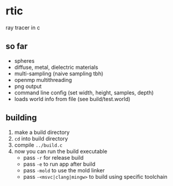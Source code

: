 # rtic
ray tracer in c

## so far
- spheres
- diffuse, metal, dielectric materials
- multi-sampling (naive sampling tbh)
- openmp multithreading
- png output
- command line config (set width, height, samples, depth)
- loads world info from file (see build/test.world)

## building
1. make a build directory
2. `cd` into build directory
3. compile `../build.c`
4. now you can run the build executable
	- pass `-r` for release build
	- pass `-e` to run app after build
	- pass `-mold` to use the mold linker
	- pass `-<msvc|clang|mingw>` to build using specific toolchain
